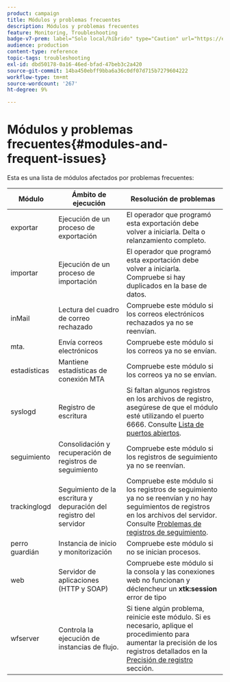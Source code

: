 ```yaml
---
product: campaign
title: Módulos y problemas frecuentes
description: Módulos y problemas frecuentes
feature: Monitoring, Troubleshooting
badge-v7-prem: label="Solo local/híbrido" type="Caution" url="https://experienceleague.adobe.com/docs/campaign-classic/using/installing-campaign-classic/architecture-and-hosting-models/hosting-models-lp/hosting-models.html?lang=es" tooltip="Se aplica solo a implementaciones On-premise e híbridas"
audience: production
content-type: reference
topic-tags: troubleshooting
exl-id: dbd50178-0a16-46ed-bfad-47beb3c2a420
source-git-commit: 14ba450ebff9bba6a36c0df07d715b7279604222
workflow-type: tm+mt
source-wordcount: '267'
ht-degree: 9%

---
```


# Módulos y problemas frecuentes{#modules-and-frequent-issues}



Esta es una lista de módulos afectados por problemas frecuentes:

<table> 
 <thead> 
  <tr> 
   <th> Módulo </th> 
   <th> Ámbito de ejecución </th> 
   <th> Resolución de problemas </th> 
  </tr> 
 </thead> 
 <tbody> 
  <tr> 
   <td> exportar </td> 
   <td> Ejecución de un proceso de exportación<br /> </td> 
   <td> El operador que programó esta exportación debe volver a iniciarla. Delta o relanzamiento completo.<br /> </td> 
  </tr> 
  <tr> 
   <td> importar </td> 
   <td> Ejecución de un proceso de importación<br /> </td> 
   <td> El operador que programó esta exportación debe volver a iniciarla. Compruebe si hay duplicados en la base de datos.<br /> </td> 
  </tr> 
  <tr> 
   <td> inMail </td> 
   <td> Lectura del cuadro de correo rechazado<br /> </td> 
   <td> Compruebe este módulo si los correos electrónicos rechazados ya no se reenvían.<br /> </td> 
  </tr> 
  <tr> 
   <td> mta. </td> 
   <td> Envía correos electrónicos<br /> </td> 
   <td> Compruebe este módulo si los correos ya no se envían.<br /> </td> 
  </tr> 
  <tr> 
   <td> estadísticas </td> 
   <td> Mantiene estadísticas de conexión MTA<br /> </td> 
   <td> Compruebe este módulo si los correos ya no se envían.<br /> </td> 
  </tr> 
  <tr> 
   <td> syslogd </td> 
   <td> Registro de escritura<br /> </td> 
   <td> Si faltan algunos registros en los archivos de registro, asegúrese de que el módulo esté utilizando el puerto 6666. Consulte <a href="../../production/using/general-architecture.md#list-of-open-ports" target="_blank">Lista de puertos abiertos</a>.<br /> </td> 
  </tr> 
  <tr> 
   <td> seguimiento </td> 
   <td> Consolidación y recuperación de registros de seguimiento<br /> </td> 
   <td> Compruebe este módulo si los registros de seguimiento ya no se reenvían.<br /> </td> 
  </tr> 
  <tr> 
   <td> trackinglogd </td> 
   <td> Seguimiento de la escritura y depuración del registro del servidor<br /> </td> 
   <td> Compruebe este módulo si los registros de seguimiento ya no se reenvían y no hay seguimientos de registros en los archivos del servidor. Consulte <a href="../../production/using/tracking-logs-issues.md" target="_blank">Problemas de registros de seguimiento</a>.<br /> </td> 
  </tr> 
  <tr> 
   <td> perro guardián </td> 
   <td> Instancia de inicio y monitorización<br /> </td> 
   <td> Compruebe este módulo si no se inician procesos.<br /> </td> 
  </tr> 
  <tr> 
   <td> web </td> 
   <td> Servidor de aplicaciones (HTTP y SOAP)<br /> </td> 
   <td> Compruebe este módulo si la consola y las conexiones web no funcionan y déclencheur un <strong>xtk:session</strong> error de tipo<br /> </td> 
  </tr> 
  <tr> 
   <td> wfserver </td> 
   <td> Controla la ejecución de instancias de flujo.<br /> </td> 
   <td> Si tiene algún problema, reinicie este módulo. Si es necesario, aplique el procedimiento para aumentar la precisión de los registros detallados en la <a href="../../production/using/log-precision.md" target="_blank">Precisión de registro</a> sección.<br /> </td> 
  </tr> 
 </tbody> 
</table>
